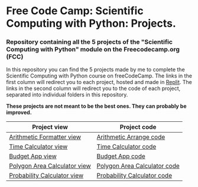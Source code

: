 # Free Code Camp: Scientific Computing with Python: Projects.
### Repository containing all the 5 projects of the "Scientific Computing with Python" module on the Freecodecamp.org (FCC)

In this repository you can find the 5 projects made by me to complete the Scientific Computing with Python course on freeCodeCamp. The links in the first column will redirect you to each project, hosted and made in [Replit](https://replit.com/). The links in the second column will redirect you to the code of each project, separated into individual folders in this repository.

**These projects are not meant to be the best ones. They can probably be improved.**

Project view | Project code  
-------- | --------  
[Arithmetic Formatter view](https://replit.com/@SiwarNASRI/arithmeticarranger#main.py) | [Arithmetic Arrange code](/Arithmetic%20Arranger)  
[Time Calculator view](https://replit.com/@SiwarNASRI/timecalculator#main.py) | [Time Calculator code](/Time%20Calculator)  
[Budget App view](https://replit.com/@SiwarNASRI/Budget-App#main.py) | [Budget App code](/Budget%20App)  
[Polygon Area Calculator view](https://replit.com/@SiwarNASRI/Polygon-Area-Calculator#main.py) | [Polygon Area Calculator code](/Polygon%20Area%20Calculator)  
[Probability Calculator view](https://replit.com/@SiwarNASRI/Probability-Calculator#main.py) | [Probability Calculator code](/Probability%20Calculator) 

